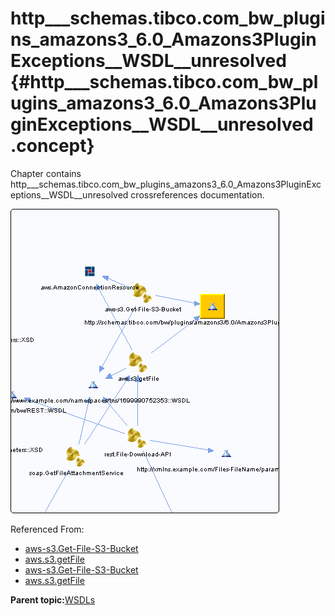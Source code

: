 # http\_\_\_schemas.tibco.com\_bw\_plugins\_amazons3\_6.0\_Amazons3PluginExceptions\_\_WSDL\_\_unresolved {#http___schemas.tibco.com_bw_plugins_amazons3_6.0_Amazons3PluginExceptions__WSDL__unresolved .concept}

Chapter contains http\_\_\_schemas.tibco.com\_bw\_plugins\_amazons3\_6.0\_Amazons3PluginExceptions\_\_WSDL\_\_unresolved crossreferences documentation.

![](cross_http___schemas.tibco.com_bw_plugins_amazons3_6.0_Amazons3PluginExceptions__WSDL.png)

Referenced From:

-   [aws-s3.Get-File-S3-Bucket](../../../projects/com.odido-rfp-demo/Processes/aws-s3/Get-File-S3-Bucket.bwp.md)
-   [aws.s3.getFile](../../../projects/com.odido-rfp-demo.application_1.0.0_ear/Processes/aws/s3/getFile.bwp.md)
-   [aws-s3.Get-File-S3-Bucket](../../../projects/com.odido-rfp-demo.application_1.0.0_ear/Processes/aws-s3/Get-File-S3-Bucket.bwp.md)
-   [aws.s3.getFile](../../../projects/sharedLibrary/Processes/aws/s3/getFile.bwp.md)

**Parent topic:**[WSDLs](../../../cross/dependencies/wsdls/wsdls.md)


